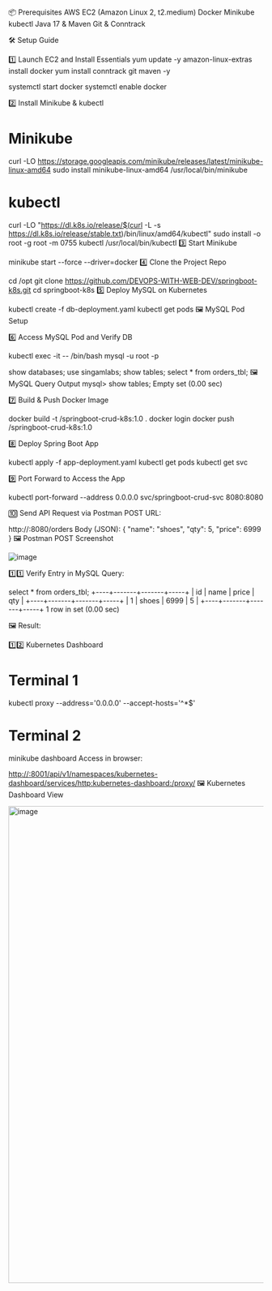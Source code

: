📦 Prerequisites
AWS EC2 (Amazon Linux 2, t2.medium)
Docker
Minikube
kubectl
Java 17 & Maven
Git & Conntrack

🛠️ Setup Guide

1️⃣ Launch EC2 and Install Essentials
yum update -y
amazon-linux-extras install docker
yum install conntrack git maven -y

systemctl start docker
systemctl enable docker

2️⃣ Install Minikube & kubectl
# Minikube
curl -LO https://storage.googleapis.com/minikube/releases/latest/minikube-linux-amd64
sudo install minikube-linux-amd64 /usr/local/bin/minikube

# kubectl
curl -LO "https://dl.k8s.io/release/$(curl -L -s https://dl.k8s.io/release/stable.txt)/bin/linux/amd64/kubectl"
sudo install -o root -g root -m 0755 kubectl /usr/local/bin/kubectl
3️⃣ Start Minikube

minikube start --force --driver=docker
4️⃣ Clone the Project Repo

cd /opt
git clone https://github.com/DEVOPS-WITH-WEB-DEV/springboot-k8s.git
cd springboot-k8s
5️⃣ Deploy MySQL on Kubernetes

kubectl create -f db-deployment.yaml
kubectl get pods
🖼️ MySQL Pod Setup

6️⃣ Access MySQL Pod and Verify DB

kubectl exec -it <mysql-pod-name> -- /bin/bash
mysql -u root -p

show databases;
use singamlabs;
show tables;
select * from orders_tbl;
🖼️ MySQL Query Output
mysql> show tables;
Empty set (0.00 sec)

7️⃣ Build & Push Docker Image

docker build -t <your-dockerhub-username>/springboot-crud-k8s:1.0 .
docker login
docker push <your-dockerhub-username>/springboot-crud-k8s:1.0

8️⃣ Deploy Spring Boot App

kubectl apply -f app-deployment.yaml
kubectl get pods
kubectl get svc

9️⃣ Port Forward to Access the App

kubectl port-forward --address 0.0.0.0 svc/springboot-crud-svc 8080:8080

🔟 Send API Request via Postman
POST URL:


http://<EC2-IP>:8080/orders
Body (JSON):
{
  "name": "shoes",
  "qty": 5,
  "price": 6999
}
🖼️ Postman POST Screenshot

![image](https://github.com/user-attachments/assets/601febd6-f765-4ea0-ab7b-6c3f12e938be)

1️⃣1️⃣ Verify Entry in MySQL
Query:

select * from orders_tbl;
+----+-------+-------+-----+
| id | name  | price | qty |
+----+-------+-------+-----+
|  1 | shoes |  6999 |   5 |
+----+-------+-------+-----+
1 row in set (0.00 sec)

🖼️ Result:

1️⃣2️⃣ Kubernetes Dashboard

# Terminal 1
kubectl proxy --address='0.0.0.0' --accept-hosts='^*$'

# Terminal 2
minikube dashboard
Access in browser:


[http://<EC2-IP>:8001/api/v1/namespaces/kubernetes-dashboard/services/http:kubernetes-dashboard:/proxy/](http://3.72.251.198:8001/api/v1/namespaces/kubernetes-dashboard/services/http:kubernetes-dashboard:/proxy/#/pod?namespace=default)
🖼️ Kubernetes Dashboard View

<img width="941" alt="image" src="https://github.com/user-attachments/assets/4a6d696a-82d7-46df-9218-b42f3d39fed7" />



